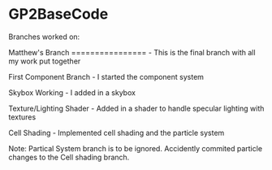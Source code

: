 GP2BaseCode
===========

Branches worked on:

Matthew's Branch
================ - This is the final branch with all my work put together

First Component Branch - I started the component system

Skybox Working - I added in a skybox

Texture/Lighting Shader - Added in a shader to handle specular lighting with textures

Cell Shading - Implemented cell shading and the particle system


Note: Partical System branch is to be ignored. Accidently commited particle changes to the Cell shading branch.